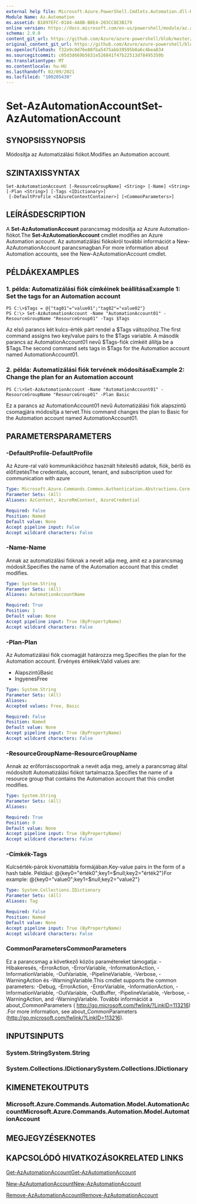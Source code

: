 ```yaml
---
external help file: Microsoft.Azure.PowerShell.Cmdlets.Automation.dll-Help.xml
Module Name: Az.Automation
ms.assetid: B1897EFC-0184-4A8B-B8E4-203CC8E3B179
online version: https://docs.microsoft.com/en-us/powershell/module/az.automation/set-azautomationaccount
schema: 2.0.0
content_git_url: https://github.com/Azure/azure-powershell/blob/master/src/Automation/Automation/help/Set-AzAutomationAccount.md
original_content_git_url: https://github.com/Azure/azure-powershell/blob/master/src/Automation/Automation/help/Set-AzAutomationAccount.md
ms.openlocfilehash: f32e9c0d76e88fba5475abb39595b0a6c4bea834
ms.sourcegitcommit: c05d3d669b5631e526841f47b22513d78495350b
ms.translationtype: MT
ms.contentlocale: hu-HU
ms.lasthandoff: 02/09/2021
ms.locfileid: "100205430"
---
```

# <span data-ttu-id="3a3d0-101">Set-AzAutomationAccount</span><span class="sxs-lookup"><span data-stu-id="3a3d0-101">Set-AzAutomationAccount</span></span>

## <span data-ttu-id="3a3d0-102">SYNOPSIS</span><span class="sxs-lookup"><span data-stu-id="3a3d0-102">SYNOPSIS</span></span>
<span data-ttu-id="3a3d0-103">Módosítja az Automatizálási fiókot.</span><span class="sxs-lookup"><span data-stu-id="3a3d0-103">Modifies an Automation account.</span></span>

## <span data-ttu-id="3a3d0-104">SZINTAXIS</span><span class="sxs-lookup"><span data-stu-id="3a3d0-104">SYNTAX</span></span>

```
Set-AzAutomationAccount [-ResourceGroupName] <String> [-Name] <String> [-Plan <String>] [-Tags <IDictionary>]
 [-DefaultProfile <IAzureContextContainer>] [<CommonParameters>]
```

## <span data-ttu-id="3a3d0-105">LEÍRÁS</span><span class="sxs-lookup"><span data-stu-id="3a3d0-105">DESCRIPTION</span></span>
<span data-ttu-id="3a3d0-106">A **Set-AzAutomationAccount** parancsmag módosítja az Azure Automation-fiókot.</span><span class="sxs-lookup"><span data-stu-id="3a3d0-106">The **Set-AzAutomationAccount** cmdlet modifies an Azure Automation account.</span></span>
<span data-ttu-id="3a3d0-107">Az automatizálási fiókokról további információt a New-AzAutomationAccount parancsmagban.</span><span class="sxs-lookup"><span data-stu-id="3a3d0-107">For more information about Automation accounts, see the New-AzAutomationAccount cmdlet.</span></span>

## <span data-ttu-id="3a3d0-108">PÉLDÁK</span><span class="sxs-lookup"><span data-stu-id="3a3d0-108">EXAMPLES</span></span>

### <span data-ttu-id="3a3d0-109">1. példa: Automatizálási fiók címkéinek beállítása</span><span class="sxs-lookup"><span data-stu-id="3a3d0-109">Example 1: Set the tags for an Automation account</span></span>
```
PS C:\>$Tags = @{"tag01"="value01";"tag02"="value02"}
PS C:\> Set-AzAutomationAccount -Name "AutomationAccount01" -ResourceGroupName "ResourceGroup01" -Tags $Tags
```

<span data-ttu-id="3a3d0-110">Az első parancs két kulcs-érték párt rendel a $Tags változóhoz.</span><span class="sxs-lookup"><span data-stu-id="3a3d0-110">The first command assigns two key/value pairs to the $Tags variable.</span></span>
<span data-ttu-id="3a3d0-111">A második parancs az AutomationAccount01 nevű $Tags-fiók címkéit állítja be a $Tags.</span><span class="sxs-lookup"><span data-stu-id="3a3d0-111">The second command sets tags in $Tags for the Automation account named AutomationAccount01.</span></span>

### <span data-ttu-id="3a3d0-112">2. példa: Automatizálási fiók tervének módosítása</span><span class="sxs-lookup"><span data-stu-id="3a3d0-112">Example 2: Change the plan for an Automation account</span></span>
```
PS C:\>Set-AzAutomationAccount -Name "AutomationAccount01" -ResourceGroupName "ResourceGroup01" -Plan Basic
```

<span data-ttu-id="3a3d0-113">Ez a parancs az AutomationAccount01 nevű Automatizálási fiók alapszintű csomagjára módosítja a tervet.</span><span class="sxs-lookup"><span data-stu-id="3a3d0-113">This command changes the plan to Basic for the Automation account named AutomationAccount01.</span></span>

## <span data-ttu-id="3a3d0-114">PARAMETERS</span><span class="sxs-lookup"><span data-stu-id="3a3d0-114">PARAMETERS</span></span>

### <span data-ttu-id="3a3d0-115">-DefaultProfile</span><span class="sxs-lookup"><span data-stu-id="3a3d0-115">-DefaultProfile</span></span>
<span data-ttu-id="3a3d0-116">Az Azure-ral való kommunikációhoz használt hitelesítő adatok, fiók, bérlő és előfizetés</span><span class="sxs-lookup"><span data-stu-id="3a3d0-116">The credentials, account, tenant, and subscription used for communication with azure</span></span>

```yaml
Type: Microsoft.Azure.Commands.Common.Authentication.Abstractions.Core.IAzureContextContainer
Parameter Sets: (All)
Aliases: AzContext, AzureRmContext, AzureCredential

Required: False
Position: Named
Default value: None
Accept pipeline input: False
Accept wildcard characters: False
```

### <span data-ttu-id="3a3d0-117">-Name</span><span class="sxs-lookup"><span data-stu-id="3a3d0-117">-Name</span></span>
<span data-ttu-id="3a3d0-118">Annak az automatizálási fióknak a nevét adja meg, amit ez a parancsmag módosít.</span><span class="sxs-lookup"><span data-stu-id="3a3d0-118">Specifies the name of the Automation account that this cmdlet modifies.</span></span>

```yaml
Type: System.String
Parameter Sets: (All)
Aliases: AutomationAccountName

Required: True
Position: 1
Default value: None
Accept pipeline input: True (ByPropertyName)
Accept wildcard characters: False
```

### <span data-ttu-id="3a3d0-119">-Plan</span><span class="sxs-lookup"><span data-stu-id="3a3d0-119">-Plan</span></span>
<span data-ttu-id="3a3d0-120">Az Automatizálási fiók csomagját határozza meg.</span><span class="sxs-lookup"><span data-stu-id="3a3d0-120">Specifies the plan for the Automation account.</span></span>
<span data-ttu-id="3a3d0-121">Érvényes értékek:</span><span class="sxs-lookup"><span data-stu-id="3a3d0-121">Valid values are:</span></span>
- <span data-ttu-id="3a3d0-122">Alapszintű</span><span class="sxs-lookup"><span data-stu-id="3a3d0-122">Basic</span></span>
- <span data-ttu-id="3a3d0-123">Ingyenes</span><span class="sxs-lookup"><span data-stu-id="3a3d0-123">Free</span></span>

```yaml
Type: System.String
Parameter Sets: (All)
Aliases:
Accepted values: Free, Basic

Required: False
Position: Named
Default value: None
Accept pipeline input: True (ByPropertyName)
Accept wildcard characters: False
```

### <span data-ttu-id="3a3d0-124">-ResourceGroupName</span><span class="sxs-lookup"><span data-stu-id="3a3d0-124">-ResourceGroupName</span></span>
<span data-ttu-id="3a3d0-125">Annak az erőforráscsoportnak a nevét adja meg, amely a parancsmag által módosított Automatizálási fiókot tartalmazza.</span><span class="sxs-lookup"><span data-stu-id="3a3d0-125">Specifies the name of a resource group that contains the Automation account that this cmdlet modifies.</span></span>

```yaml
Type: System.String
Parameter Sets: (All)
Aliases:

Required: True
Position: 0
Default value: None
Accept pipeline input: True (ByPropertyName)
Accept wildcard characters: False
```

### <span data-ttu-id="3a3d0-126">-Címkék</span><span class="sxs-lookup"><span data-stu-id="3a3d0-126">-Tags</span></span>
<span data-ttu-id="3a3d0-127">Kulcsérték-párok kivonattábla formájában.</span><span class="sxs-lookup"><span data-stu-id="3a3d0-127">Key-value pairs in the form of a hash table.</span></span> <span data-ttu-id="3a3d0-128">Például: @{key0="érték0";key1=$null;key2="érték2"}</span><span class="sxs-lookup"><span data-stu-id="3a3d0-128">For example: @{key0="value0";key1=$null;key2="value2"}</span></span>

```yaml
Type: System.Collections.IDictionary
Parameter Sets: (All)
Aliases: Tag

Required: False
Position: Named
Default value: None
Accept pipeline input: True (ByPropertyName)
Accept wildcard characters: False
```

### <span data-ttu-id="3a3d0-129">CommonParameters</span><span class="sxs-lookup"><span data-stu-id="3a3d0-129">CommonParameters</span></span>
<span data-ttu-id="3a3d0-130">Ez a parancsmag a következő közös paramétereket támogatja: -Hibakeresés, -ErrorAction, -ErrorVariable, -InformationAction, -InformationVariable, -OutVariable, -PipelineVariable, -Verbose, -WarningAction és -WarningVariable.</span><span class="sxs-lookup"><span data-stu-id="3a3d0-130">This cmdlet supports the common parameters: -Debug, -ErrorAction, -ErrorVariable, -InformationAction, -InformationVariable, -OutVariable, -OutBuffer, -PipelineVariable, -Verbose, -WarningAction, and -WarningVariable.</span></span> <span data-ttu-id="3a3d0-131">További információt a about_CommonParameters ( http://go.microsoft.com/fwlink/?LinkID=113216) .</span><span class="sxs-lookup"><span data-stu-id="3a3d0-131">For more information, see about_CommonParameters (http://go.microsoft.com/fwlink/?LinkID=113216).</span></span>

## <span data-ttu-id="3a3d0-132">INPUTS</span><span class="sxs-lookup"><span data-stu-id="3a3d0-132">INPUTS</span></span>

### <span data-ttu-id="3a3d0-133">System.String</span><span class="sxs-lookup"><span data-stu-id="3a3d0-133">System.String</span></span>

### <span data-ttu-id="3a3d0-134">System.Collections.IDictionary</span><span class="sxs-lookup"><span data-stu-id="3a3d0-134">System.Collections.IDictionary</span></span>

## <span data-ttu-id="3a3d0-135">KIMENETEK</span><span class="sxs-lookup"><span data-stu-id="3a3d0-135">OUTPUTS</span></span>

### <span data-ttu-id="3a3d0-136">Microsoft.Azure.Commands.Automation.Model.AutomationAccount</span><span class="sxs-lookup"><span data-stu-id="3a3d0-136">Microsoft.Azure.Commands.Automation.Model.AutomationAccount</span></span>

## <span data-ttu-id="3a3d0-137">MEGJEGYZÉSEK</span><span class="sxs-lookup"><span data-stu-id="3a3d0-137">NOTES</span></span>

## <span data-ttu-id="3a3d0-138">KAPCSOLÓDÓ HIVATKOZÁSOK</span><span class="sxs-lookup"><span data-stu-id="3a3d0-138">RELATED LINKS</span></span>

[<span data-ttu-id="3a3d0-139">Get-AzAutomationAccount</span><span class="sxs-lookup"><span data-stu-id="3a3d0-139">Get-AzAutomationAccount</span></span>](./Get-AzAutomationAccount.md)

[<span data-ttu-id="3a3d0-140">New-AzAutomationAccount</span><span class="sxs-lookup"><span data-stu-id="3a3d0-140">New-AzAutomationAccount</span></span>](./New-AzAutomationAccount.md)

[<span data-ttu-id="3a3d0-141">Remove-AzAutomationAccount</span><span class="sxs-lookup"><span data-stu-id="3a3d0-141">Remove-AzAutomationAccount</span></span>](./Remove-AzAutomationAccount.md)
